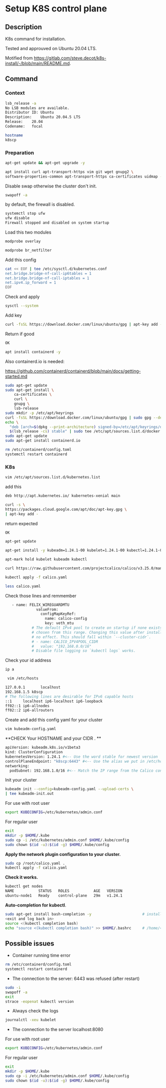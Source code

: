 # Setup K8S control plane



## Description 

K8s command for installation. 

Tested and approuved on Ubuntu 20.04 LTS. 

Motified from https://gitlab.com/steve.decot/k8s-install/-/blob/main/README.md.



## Command 

### Context

```bash
lsb_release -a
No LSB modules are available.
Distributor ID:	Ubuntu
Description:	Ubuntu 20.04.5 LTS
Release:	20.04
Codename:	focal
```

```bash
hostname
k8scp
```

### Preparation

```bash
apt-get update && apt-get upgrade -y
```

```bash
apt install curl apt-transport-https vim git wget gnupg2 \
software-properties-common apt-transport-https ca-certificates uidmap -y
```

Disable swap otherwise the cluster don't init. 

```bash
swapoff -a
```

by default, the firewall is disabled. 

```bash
systemctl stop ufw
ufw disable
Firewall stopped and disabled on system startup
```

Load this two modules 

```bash
modprobe overlay
```

```bash
modprobe br_netfilter
```

Add this config 

```bash
cat << EOF | tee /etc/sysctl.d/kubernetes.conf
net.bridge.bridge-nf-call-ip6tables = 1
net.bridge.bridge-nf-call-iptables = 1
net.ipv4.ip_forward = 1
EOF
```

Check and apply

```bash
sysctl --system
```

Add key 

```bash
curl -fsSL https://download.docker.com/linux/ubuntu/gpg | apt-key add -
```

Return if good 

```bash
OK
```


```bash
apt install containerd -y
```

Also containerd.io is needed:

https://github.com/containerd/containerd/blob/main/docs/getting-started.md

```bash
sudo apt-get update
sudo apt-get install \
    ca-certificates \
    curl \
    gnupg \
    lsb-release
sudo mkdir -p /etc/apt/keyrings
curl -fsSL https://download.docker.com/linux/ubuntu/gpg | sudo gpg --dearmor -o /etc/apt/keyrings/docker.gpg
echo \
  "deb [arch=$(dpkg --print-architecture) signed-by=/etc/apt/keyrings/docker.gpg] https://download.docker.com/linux/ubuntu \
  $(lsb_release -cs) stable" | sudo tee /etc/apt/sources.list.d/docker.list > /dev/null
sudo apt-get update
sudo apt-get install containerd.io
```

```bash
rm /etc/containerd/config.toml
systemctl restart containerd
```



### K8s

```bash
vim /etc/apt/sources.list.d/kubernetes.list
```

add this 

```bash
deb http://apt.kubernetes.io/ kubernetes-xenial main
```

```bash
curl -s \
https://packages.cloud.google.com/apt/doc/apt-key.gpg \
| apt-key add -
```

return expected

```bash
OK
```

```bash
apt-get update
```

```bash
apt-get install -y kubeadm=1.24.1-00 kubelet=1.24.1-00 kubectl=1.24.1-00
```

```bash
apt-mark hold kubelet kubeadm kubectl
```

```bash
curl https://raw.githubusercontent.com/projectcalico/calico/v3.25.0/manifests/calico.yaml -O
```

```bash
kubectl apply -f calico.yaml
```

```bash
less calico.yaml
```

Check those lines and remmember 

```bash
   - name: FELIX_WIREGUARDMTU
              valueFrom:
                configMapKeyRef:
                  name: calico-config
                  key: veth_mtu
            # The default IPv4 pool to create on startup if none exists. Pod IPs will be
            # chosen from this range. Changing this value after installation will have
            # no effect. This should fall within `--cluster-cidr`.
            # - name: CALICO_IPV4POOL_CIDR
            #   value: "192.168.0.0/16"
            # Disable file logging so `kubectl logs` works.
```

Check your id address 

```bash
ip a 
```

```bash
 vim /etc/hosts
```

```bash
127.0.0.1       localhost
192.168.1.5 k8scp
# The following lines are desirable for IPv6 capable hosts
::1     localhost ip6-localhost ip6-loopback
ff02::1 ip6-allnodes
ff02::2 ip6-allrouters
```

Create and add this config yaml for your cluster

```bash
vim kubeadm-config.yaml
```

**CHECK Your HOSTNAME and your CIDR . **

```bash
apiVersion: kubeadm.k8s.io/v1beta3
kind: ClusterConfiguration
kubernetesVersion: 1.24.1 #<-- Use the word stable for newest version
controlPlaneEndpoint: "k8scp:6443" #<-- Use the alias we put in /etc/hosts not the IP
networking:
  podSubnet: 192.168.1.0/16 #<-- Match the IP range from the Calico config file
```

Init your cluster

```bash
kubeadm init --config=kubeadm-config.yaml --upload-certs \
| tee kubeadm-init.out
```

For use with root user 

```bash
export KUBECONFIG=/etc/kubernetes/admin.conf
```

For regular user

```bash
exit
mkdir -p $HOME/.kube
sudo cp -i /etc/kubernetes/admin.conf $HOME/.kube/config
sudo chown $(id -u):$(id -g) $HOME/.kube/config
```

**Apply the network plugin configuration to your cluster.**

```bash
sudo cp /root/calico.yaml .
kubectl apply -f calico.yaml
```

**Check it works.**

```bash
kubectl get nodes
NAME           STATUS   ROLES           AGE   VERSION
ubuntu-node1   Ready    control-plane   29m   v1.24.1
```

**Auto-completion for kubectl**.

```bash
sudo apt-get install bash-completion -y                       # install bash-completion
<exit and log back in>
source <(kubectl completion bash)
echo "source <(kubectl completion bash)" >> $HOME/.bashrc     # /home/<username> for ubuntu
```



## Possible issues

- Container running time error

```bash
rm /etc/containerd/config.toml
systemctl restart containerd
```

- The connection to the server: 6443 was refused (after restart)

```bash
sudo -i
swapoff -a
exit
strace -eopenat kubectl version
```

- Always check the logs

```bash
journalctl -xeu kubelet
```

- The connection to the server localhost:8080

For use with root user 

```bash
export KUBECONFIG=/etc/kubernetes/admin.conf
```

For regular user

```bash
exit
mkdir -p $HOME/.kube
sudo cp -i /etc/kubernetes/admin.conf $HOME/.kube/config
sudo chown $(id -u):$(id -g) $HOME/.kube/config
```




